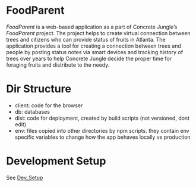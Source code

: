 # FoodParent

_FoodParent_ is a web-based application as a part of Concrete Jungle’s _FoodParent_ project. 
The project helps to create virtual connection between trees and citizens who can provide status of fruits in Atlanta. 
The application provides a tool for creating a connection between trees
and people by posting status notes via smart devices and tracking history of trees over years to help Concrete Jungle 
decide the proper time for foraging fruits and distribute to the needy.

# Dir Structure

- client: code for the browser
- db: databases
- dist: code for deployment, created by build scripts (not versioned, dont edit)
- env: files copied into other directories by npm scripts.
     they contain env specific variables to change how the app behaves locally vs production 


# Development Setup

See [Dev_Setup](./docs/Dev_Setup.md)
